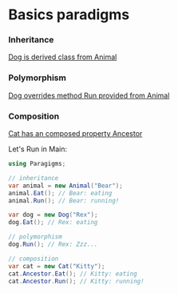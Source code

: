 # Basics paradigms

### Inheritance
[Dog is derived class from Animal](Basics.cs#L28)

### Polymorphism
[Dog overrides method Run provided from Animal](Basics.cs#L35)

### Composition
[Cat has an composed property Ancestor](Basics.cs#L44)

Let's Run in Main: 
~~~C#
using Paragigms;

// inheritance 
var animal = new Animal("Bear");
animal.Eat(); // Bear: eating
animal.Run(); // Bear: running!

var dog = new Dog("Rex");
dog.Eat(); // Rex: eating

// polymorphism
dog.Run(); // Rex: Zzz...

// composition
var cat = new Cat("Kitty");
cat.Ancestor.Eat(); // Kitty: eating
cat.Ancestor.Run(); // Kitty: running!
~~~